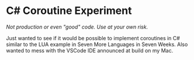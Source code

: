 C# Coroutine Experiment
=======================

*Not production or even "good" code. Use at your own risk.*

Just wanted to see if it would be possible to implement coroutines in C# similar to the LUA example in Seven More
Languages in Seven Weeks.  Also wanted to mess with the VSCode IDE announced at build on my Mac.
